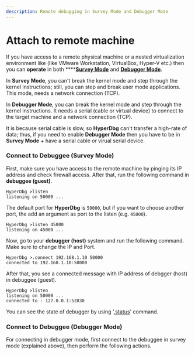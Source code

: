 ```yaml
---
description: Remote debugging in Survey Mode and Debugger Mode
---
```


# Attach to remote machine

If you have access to a remote physical machine or a nested virtualization environment like \(like VMware Workstation, VirtualBox, Hyper-V etc.\) then you can **operate** in both ****[**Survey Mode**](https://docs.hyperdbg.com/using-hyperdbg/prerequisites/running-modes/survey-mode) and [**Debugger Mode**](https://docs.hyperdbg.com/using-hyperdbg/prerequisites/running-modes/debugger-mode).

In **Survey Mode**, you can't break the kernel mode and step through the kernel instructions; still, you can step and break user mode applications. This mode, needs a network connection \(TCP\).

In **Debugger Mode**, you can break the kernel mode and step through the kernel instructions. It needs a serial \(cable or virtual device\) to connect to the target machine and a network connection \(TCP\).

It is because serial cable is slow, so **HyperDbg** can't transfer a high-rate of data; thus, if you need to enable **Debugger Mode** then you have to be in **Survey Mode** + have a serial cable or virual serial device.

### Connect to Debuggee \(Survey Mode\)

First, make sure you have access to the remote machine by pinging its IP address and check firewall access. After that, run the following command in **debuggee \(guest\)**.

```text
HyperDbg >listen
listening on 50000 ...
```

The default port for **HyperDbg** is `50000`, but if you want to choose another port, the add an argument as port to the listen \(e.g. `45000`\).

```text
HyperDbg >listen 45000
listening on 45000 ...
```

Now, go to your **debugger \(host\)** system and run the following command. Make sure to change the IP and Port.

```text
HyperDbg >.connect 192.168.1.10 50000
connected to 192.168.1.10:50000
```

After that, you see a connected message with IP address of debgger \(host\) in debuggee \(guest\).

```text
HyperDbg >listen
listening on 50000 ...
connected to : 127.0.0.1:52830
```

You can see the state of debugger by using '[.status](https://docs.hyperdbg.com/commands/meta-commands/.status)' command.

### Connect to Debuggee \(Debugger Mode\)

For connecting in debugger mode, first connect to the debuggee in survey mode \(explained above\), then perform the following actions.



